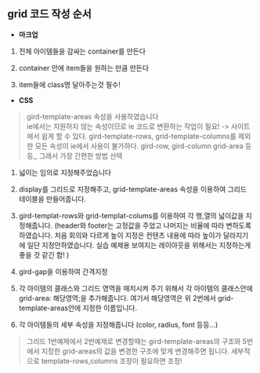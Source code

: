 ## grid 코드 작성 순서

- **마크업**
1. 전체 아이템들을 감싸는 container를 만든다

2. container 안에 item들을 원하는 만큼 만든다

3. item들에 class명 달아주는것 필수!

- **CSS**
> gird-template-areas 속성을 사용하였습니다 <br>
ie에서는 지원하지 않는 속성이므로 ie 코드로 변환하는 작업이 필요! -> 사이트에서 쉽게 할 수 있다. gird-template-rows, grid-template-columns를 제외한 모든 속성이 ie에서 사용이 불가하다. gird-row, gird-column grid-area 등등,, 그래서 가장 간편한 방법 선택
1. 넓이는 임의로 지정해주었습니다

2. display를 그리드로 지정해주고, grid-template-areas 속성을 이용하여 그리드 테이블을 만들어줍니다.
3. gird-templat-rows와 grid-templat-colums를 이용하여 각 행,열의 넓이값을 지정해줍니다.
(header와 footer는 고정값을 주었고 나머지는 비율에 따라 변하도록 하였습니다. 처음 회의와 다르게 높이 지정은 컨텐츠 내용에 따라 높이가 달라지기에 일단 지정안하였습니다. 실습 예제용 보여지는 레이아웃을 위해서는 지정하는게 좋을 것 같긴 함!  )
4. gird-gap을 이용하여 간격지정
5. 각 아이템의 클래스와 그리드 영역을 매치시켜 주기 위해서 각 아이템의 클래스안에 grid-area: 해당영역;을 추가해줍니다. 여기서 해당영역은 위 2번에서 grid-template-areas안에 지정한 이름입니다.
6. 각 아이템들의 세부 속성을 지정해줍니다 (color, radius, font 등등...)

> 그리드 1번예제에서 2번예제로 변경할때는 gird-template-areas의 구조와 5번에서 지정한 grid-areas의 값을 변경한 구조에 맞게 변경해주면 됩니다. 세부적으로  template-rows,columns 조정이 필요하면 조정!
